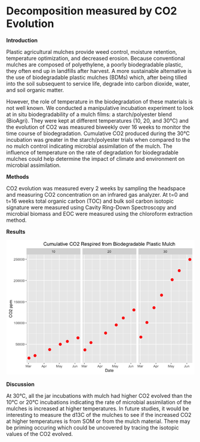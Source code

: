 Decomposition measured by CO2 Evolution
================

**Introduction**

Plastic agricultural mulches provide weed control, moisture retention, temperature optimization, and decreased erosion. Because conventional mulches are composed of polyethylene, a poorly biodegradable plastic, they often end up in landfills after harvest. A more sustainable alternative is the use of biodegradable plastic mulches (BDMs) which, after being tilled into the soil subsequent to service life, degrade into carbon dioxide, water, and soil organic matter.

However, the role of temperature in the biodegradation of these materials is not well known. We conducted a manipulative incubation experiment to look at in situ biodegradability of a mulch films: a starch/polyester blend (BioAgri). They were kept at different temperatures (10, 20, and 30°C) and the evolution of CO2 was measured biweekly over 16 weeks to monitor the time course of biodegradation. Cumulative CO2 produced during the 30°C incubation was greater in the starch/polyester trials when compared to the no mulch control indicating microbial assimilation of the mulch. The influence of temperature on the rate of degradation for biodegradable mulches could help determine the impact of climate and environment on microbial assimilation.

**Methods**

CO2 evolution was measured every 2 weeks by sampling the headspace and measuring CO2 concentration on an infrared gas analyzer. At t=0 and t=16 weeks total organic carbon (TOC) and bulk soil carbon isotopic signature were measured using Cavity Ring-Down Spectroscopy and microbial biomass and EOC were measured using the chloroform extraction method.

**Results**

![](Soil_CO2evolution_files/figure-markdown_github/unnamed-chunk-2-1.png)

**Discussion**

At 30°C, all the jar incubations with mulch had higher CO2 evolved than the 10°C or 20°C incubations indicating the rate of microbial assimilation of the mulches is increased at higher temperatures. In future studies, it would be interesting to measure the d13C of the mulches to see if the increased CO2 at higher temperatures is from SOM or from the mulch material. There may be priming occuring which could be uncovered by tracing the isotopic values of the CO2 evolved.
